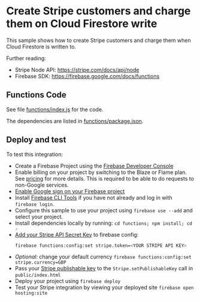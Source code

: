 # Create Stripe customers and charge them on Cloud Firestore write

This sample shows how to create Stripe customers and charge them when Cloud Firestore is written to.

Further reading:
 - Stripe Node API: https://stripe.com/docs/api/node
 - Firebase SDK: https://firebase.google.com/docs/functions

## Functions Code

See file [functions/index.js](functions/index.js) for the code.

The dependencies are listed in [functions/package.json](functions/package.json).

## Deploy and test

To test this integration:
 - Create a Firebase Project using the [Firebase Developer Console](https://console.firebase.google.com)
 - Enable billing on your project by switching to the Blaze or Flame plan. See [pricing](https://firebase.google.com/pricing/) for more details. This is required to be able to do requests to non-Google services.
 - [Enable Google sign on your Firebase project ](https://console.firebase.google.com/project/_/authentication/providers)
 - Install [Firebase CLI Tools](https://github.com/firebase/firebase-tools) if you have not already and log in with `firebase login`.
 - Configure this sample to use your project using `firebase use --add` and select your project.
 - Install dependencies locally by running: `cd functions; npm install; cd -`
 - [Add your Stripe API Secret Key](https://dashboard.stripe.com/account/apikeys) to firebase config:
     ```bash
     firebase functions:config:set stripe.token=<YOUR STRIPE API KEY>
     ```
 - *Optional:* change your default currency `firebase functions:config:set stripe.currency=GBP`
 - Pass your [Stripe publishable key](https://dashboard.stripe.com/account/apikeys) to the `Stripe.setPublishableKey` call in `public/index.html`
 - Deploy your project using `firebase deploy`
 - Test your Stripe integration by viewing your deployed site `firebase open hosting:site`
